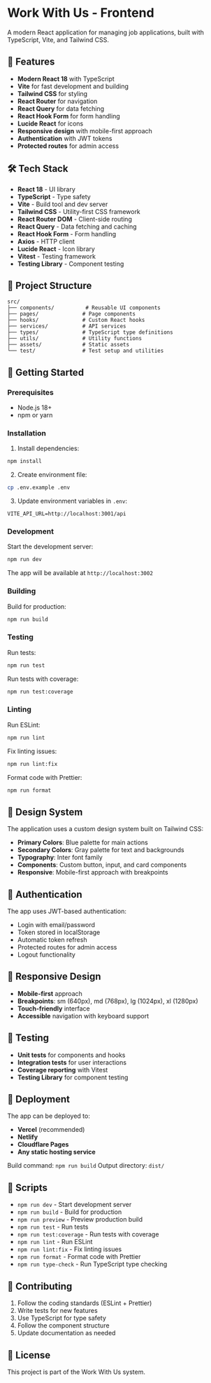 # Work With Us - Frontend

A modern React application for managing job applications, built with TypeScript, Vite, and Tailwind CSS.

## 🚀 Features

- **Modern React 18** with TypeScript
- **Vite** for fast development and building
- **Tailwind CSS** for styling
- **React Router** for navigation
- **React Query** for data fetching
- **React Hook Form** for form handling
- **Lucide React** for icons
- **Responsive design** with mobile-first approach
- **Authentication** with JWT tokens
- **Protected routes** for admin access

## 🛠️ Tech Stack

- **React 18** - UI library
- **TypeScript** - Type safety
- **Vite** - Build tool and dev server
- **Tailwind CSS** - Utility-first CSS framework
- **React Router DOM** - Client-side routing
- **React Query** - Data fetching and caching
- **React Hook Form** - Form handling
- **Axios** - HTTP client
- **Lucide React** - Icon library
- **Vitest** - Testing framework
- **Testing Library** - Component testing

## 📁 Project Structure

```
src/
├── components/          # Reusable UI components
├── pages/              # Page components
├── hooks/              # Custom React hooks
├── services/           # API services
├── types/              # TypeScript type definitions
├── utils/              # Utility functions
├── assets/             # Static assets
└── test/               # Test setup and utilities
```

## 🚀 Getting Started

### Prerequisites

- Node.js 18+ 
- npm or yarn

### Installation

1. Install dependencies:
```bash
npm install
```

2. Create environment file:
```bash
cp .env.example .env
```

3. Update environment variables in `.env`:
```env
VITE_API_URL=http://localhost:3001/api
```

### Development

Start the development server:
```bash
npm run dev
```

The app will be available at `http://localhost:3002`

### Building

Build for production:
```bash
npm run build
```

### Testing

Run tests:
```bash
npm run test
```

Run tests with coverage:
```bash
npm run test:coverage
```

### Linting

Run ESLint:
```bash
npm run lint
```

Fix linting issues:
```bash
npm run lint:fix
```

Format code with Prettier:
```bash
npm run format
```

## 🎨 Design System

The application uses a custom design system built on Tailwind CSS:

- **Primary Colors**: Blue palette for main actions
- **Secondary Colors**: Gray palette for text and backgrounds
- **Typography**: Inter font family
- **Components**: Custom button, input, and card components
- **Responsive**: Mobile-first approach with breakpoints

## 🔐 Authentication

The app uses JWT-based authentication:

- Login with email/password
- Token stored in localStorage
- Automatic token refresh
- Protected routes for admin access
- Logout functionality

## 📱 Responsive Design

- **Mobile-first** approach
- **Breakpoints**: sm (640px), md (768px), lg (1024px), xl (1280px)
- **Touch-friendly** interface
- **Accessible** navigation with keyboard support

## 🧪 Testing

- **Unit tests** for components and hooks
- **Integration tests** for user interactions
- **Coverage reporting** with Vitest
- **Testing Library** for component testing

## 🚀 Deployment

The app can be deployed to:

- **Vercel** (recommended)
- **Netlify**
- **Cloudflare Pages**
- **Any static hosting service**

Build command: `npm run build`
Output directory: `dist/`

## 📝 Scripts

- `npm run dev` - Start development server
- `npm run build` - Build for production
- `npm run preview` - Preview production build
- `npm run test` - Run tests
- `npm run test:coverage` - Run tests with coverage
- `npm run lint` - Run ESLint
- `npm run lint:fix` - Fix linting issues
- `npm run format` - Format code with Prettier
- `npm run type-check` - Run TypeScript type checking

## 🤝 Contributing

1. Follow the coding standards (ESLint + Prettier)
2. Write tests for new features
3. Use TypeScript for type safety
4. Follow the component structure
5. Update documentation as needed

## 📄 License

This project is part of the Work With Us system.
